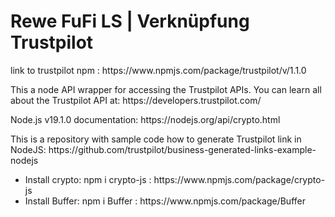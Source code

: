 <h1>Rewe FuFi LS | Verknüpfung Trustpilot</h1>

<p>link to trustpilot npm :
<a>https://www.npmjs.com/package/trustpilot/v/1.1.0</a>
</p>


<p>This a node API wrapper for accessing the Trustpilot APIs. You can learn all about the Trustpilot API at:
<a>https://developers.trustpilot.com/</a>
</p>

<p>Node.js v19.1.0 documentation:
<a>https://nodejs.org/api/crypto.html</a>
</p>

<p>This is a repository with sample code how to generate Trustpilot link in NodeJS:
<a>https://github.com/trustpilot/business-generated-links-example-nodejs</a>

<ul>
<li>Install crypto: npm i crypto-js :
<a>https://www.npmjs.com/package/crypto-js</a>
</li>

<li>Install Buffer: npm i Buffer :
<a>https://www.npmjs.com/package/Buffer</a>
</li>

</ul>

</p>